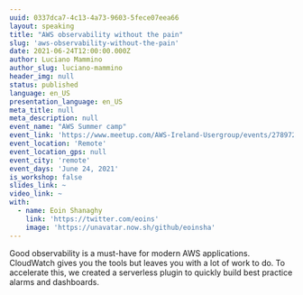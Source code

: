 ```yaml
---
uuid: 0337dca7-4c13-4a73-9603-5fece07eea66
layout: speaking
title: "AWS observability without the pain"
slug: 'aws-observability-without-the-pain'
date: 2021-06-24T12:00:00.000Z
author: Luciano Mammino
author_slug: luciano-mammino
header_img: null
status: published
language: en_US
presentation_language: en_US
meta_title: null
meta_description: null
event_name: "AWS Summer camp"
event_link: 'https://www.meetup.com/AWS-Ireland-Usergroup/events/278972118/'
event_location: 'Remote'
event_location_gps: null
event_city: 'remote'
event_days: 'June 24, 2021'
is_workshop: false
slides_link: ~
video_link: ~
with:
  - name: Eoin Shanaghy
    link: 'https://twitter.com/eoins'
    image: 'https://unavatar.now.sh/github/eoinsha'
---
```


Good observability is a must-have for modern AWS applications. CloudWatch gives you the tools but leaves you with a lot of work to do. To accelerate this, we created a serverless plugin to quickly build best practice alarms and dashboards.
